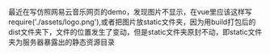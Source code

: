 最近在写仿照网易云音乐网页的demo，发现图片不显示，在vue里应该这样写require('./assets/logo.png'),或者把图片放static文件夹，因为用build打包后的dist文件夹下，文件的位置发生了变动，但是static文件夹原封不动，即static文件夹为服务器暴露出的静态资源目录
